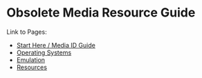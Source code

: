 <head>
      <link rel="shortcut icon" type="image/png" 
      href="{{ "favicon.png"  | absolute_url }}">
</head>  

# Obsolete Media Resource Guide

Link to Pages:

* [Start Here / Media ID Guide](https://frannietrempe.github.io/Obsolete-Removable-Media-Guide/pages/start_here_media_ID.html)
* [Operating Systems](https://frannietrempe.github.io/Obsolete-Removable-Media-Guide/pages/operating_systems.html)
* [Emulation](https://frannietrempe.github.io/Obsolete-Removable-Media-Guide/pages/emulators.html)
* [Resources](https://frannietrempe.github.io/Obsolete-Removable-Media-Guide/pages/resources.html)
